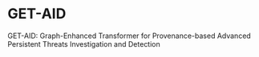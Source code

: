 # GET-AID
GET-AID: Graph-Enhanced Transformer for Provenance-based Advanced Persistent Threats Investigation and Detection
